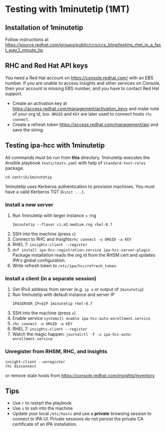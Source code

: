 # Testing with 1minutetip (1MT)

## Installation of 1minutetip

Follow instructions at https://source.redhat.com/groups/public/ccs/ccs_blog/testing_rhel_in_a_fast_way_1_minute_tip

## RHC and Red Hat API keys

You need a Red Hat account on https://console.redhat.com/ with an EBS number.
If you are unable to access Insights and other services on Console, then your
account is missing EBS number, and you have to contact Red Hat support.

* Create an activation key at https://access.redhat.com/management/activation_keys
  and make note of your org id, too. `ORGID` and `KEY` are later used to
  connect hosts `rhc connect`.
* Create a refresh token https://access.redhat.com/management/api and save
  the string.

## Testing ipa-hcc with 1minutetip

All commands must be run from **this** directory. 1minutetip executes the
Ansible playbook `tests/tests.yaml` with help of `standard-test-roles`
package.

```
cd contrib/1minutetip
```

1minutetip uses Kerberos authentication to provision machines. You must have
a valid Kerberos TGT (`kinit ...`).

### Install a new server

1) Run 1minutetip with larger instance + rng
   ```
   1minutetip --flavor ci.m1.medium.rng rhel-8.7
   ```
2) SSH into the machine (press `s`)
3) Connect to RHC and Insights`rhc connect -o ORGID -a KEY`
4) RHEL 7: `insights-client --register`
5) `dnf install ipa-hcc-registration-service ipa-hcc-server-plugin`
   Package installation reads the org id from the RHSM cert and updates
   IPA's global configuration.
6) Write refresh token to `/etc/ipa/hcc/refresh_token`.

### Install a client (in a separate session)

1) Get IPv4 address from server (e.g. `ip a` or output of `1minutetip`)
2) Run 1minutetip with default instance and server IP
   ```
   IPASERVER_IP=$IP 1minutetip rhel-8.7
   ```
3) SSH into the machine (press `s`)
4) Enable service `systemctl enable ipa-hcc-auto-enrollment.service`
5) `rhc connect -o ORGID -a KEY`
6) RHEL 7: `insights-client --register`
7) Watch the magic happen: `journalctl -f -u ipa-hcc-auto-enrollment.service`

### Unregister from RHSM, RHC, and Insights

```
insight-client --unregister
rhc disconnect
```

or remove stale hosts from https://console.redhat.com/insights/inventory

## Tips

- Use `r` to restart the playbook
- Use `s` to ssh into the machine
- Update your local `/etc/hosts` and use a **private** browsing session
  to connect to IPA UI. Private sessions do not persist the private CA
  certificate of an IPA installation.
